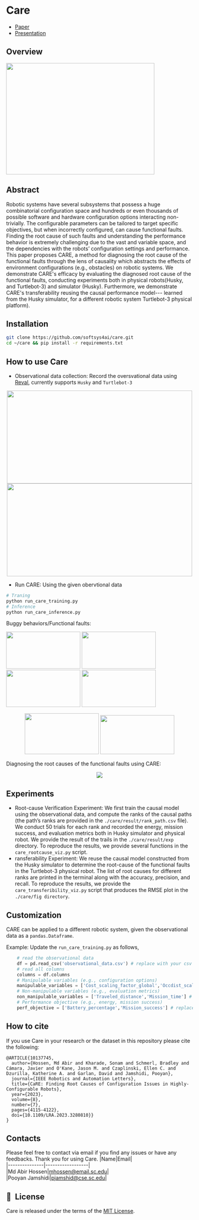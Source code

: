# Care
- [Paper](https://ieeexplore.ieee.org/abstract/document/10137745)
- [Presentation](https://youtu.be/OomZr99hEKI?si=0t2b5IoywIdEYjEn)

## Overview
<img src="https://user-images.githubusercontent.com/73362969/209476314-638d3e1a-256d-4f74-91e5-883ba8170577.png" width="400" height="300">

## Abstract
Robotic systems have several subsystems that possess a huge combinatorial configuration space and hundreds or even thousands of possible software and hardware configuration options interacting non-trivially. The configurable parameters can be tailored to target specific objectives, but when incorrectly configured, can cause functional faults. Finding the root cause of such faults and understanding the performance behavior is extremely challenging due to the vast and variable space, and the dependencies with the robots’ configuration settings and performance. This paper proposes CARE, a method for diagnosing the root cause of the functional faults through the lens of causality which abstracts the effects of environment configurations (e.g., obstacles) on robotic systems. We demonstrate CARE's efficacy by evaluating the diagnosed root cause of the functional faults, conducting experiments both in physical robots(Husky, and Turtlebot-3) and simulator (Husky). Furthermore, we demonstrate CARE's transferability reusing the causal performance model--- learned from the Husky simulator, for a different robotic system Turtlebot-3 physical platform).

## Installation
```sh
git clone https://github.com/softsys4ai/care.git
cd ~/care && pip install -r requirements.txt
```

## How to use Care
- Observational data collection: Record the oversvational data using [Reval](https://github.com/softsys4ai/Reval), currently supports `Husky` and `Turtlebot-3`

<p align="center">
  <img src= "https://user-images.githubusercontent.com/73362969/167684493-9181c890-4ec4-4503-8dc1-ba59fffc19e4.gif" width="500" height="250"/> <img src= "https://user-images.githubusercontent.com/73362969/209478527-f2ee23c1-532e-4fee-9a2f-30154cfb3d9c.gif" width="500" height="250"/>
</p>    

- Run CARE: Using the given obervtional data

```python
# Traning
python run_care_training.py
# Inference
python run_care_inference.py
```
Buggy behaviors/Functional faults:

<img src= "https://user-images.githubusercontent.com/73362969/209481188-f7aadbd1-6505-4250-8e55-52582c887c25.gif" width="200" height="100"/> <img src= "https://user-images.githubusercontent.com/73362969/209481283-ab2a1c2d-6c26-4da3-94b9-1c7f6f048342.gif" width="200" height="100"/> <img src="https://user-images.githubusercontent.com/73362969/209482130-e31f71bb-2c70-4754-8e5d-8bcf289fc8fe.gif" width="200" height="100"/> <img src="https://user-images.githubusercontent.com/73362969/209482202-a13922c6-4406-48b4-adc5-c1ea6122621c.gif" width="200" height="100"/>
<p align="center">
<img src="https://user-images.githubusercontent.com/73362969/209482635-1245e414-c0c9-45df-96d7-331b0c2fee97.gif" width="200" height="110"/> <img src="https://user-images.githubusercontent.com/73362969/209482652-7ef091b1-d9bb-4ee5-a3af-5e2d37cb0603.gif" width="200" height="105"/>
</p> 
Diagnosing the root causes of the functional faults using CARE:

<p align="center">
  <img src= "https://user-images.githubusercontent.com/73362969/209478776-9d4e4f94-c525-4002-9ae0-4b1245266ca5.gif"/>
</p> 

## Experiments
- Root-cause Verification Experiment: We first train the causal model using the observational data, and compute the ranks of the causal paths (the path’s ranks are provided in the `./care/result/rank_path.csv` file). We conduct 50 trials for each rank and recorded the energy, mission success, and evaluation metrics both in Husky simulator and physical robot. We provide the result of the trails in the `./care/result/exp` directory. To reproduce the results, we provide several functions in the `care_rootcause_viz.py` script.
- ransferability Experiment: We reuse the causal model constructed from the Husky simulator to determine the root-cause of the functional faults in the Turtlebot-3 physical robot. The list of root causes for different ranks are printed in the terminal along with the accuracy, precision, and recall. To reproduce the results, we provide the `care_transferibility_viz.py` script that produces the RMSE plot in the `./care/fig directory`.

## Customization
CARE can be applied to a different robotic system, given the observational data as a `pandas.Dataframe`.

Example: Update the `run_care_training.py` as follows,

```python
    # read the observational data
    df = pd.read_csv('observational_data.csv') # replace with your csv file
    # read all columns
    columns = df.columns
    # Manipulable variables (e.g., configuration options)
    manipulable_variables = ['Cost_scaling_factor_global','Occdist_scale'] # replace with your own labels
    # Non-manipulable variables (e.g., evaluation metrics)
    non_manipulable_variables = ['Traveled_distance','Mission_time'] # replace with your own labels
    # Performance objective (e.g., energy, mission success)
    perf_objective = ['Battery_percentage','Mission_success'] # replace with your own labels
```
## How to cite
If you use Care in your research or the dataset in this repository please cite the following:
```
@ARTICLE{10137745,
  author={Hossen, Md Abir and Kharade, Sonam and Schmerl, Bradley and Cámara, Javier and O'Kane, Jason M. and Czaplinski, Ellen C. and Dzurilla, Katherine A. and Garlan, David and Jamshidi, Pooyan},
  journal={IEEE Robotics and Automation Letters}, 
  title={CaRE: Finding Root Causes of Configuration Issues in Highly-Configurable Robots}, 
  year={2023},
  volume={8},
  number={7},
  pages={4115-4122},
  doi={10.1109/LRA.2023.3280810}}
}
```

## Contacts
Please feel free to contact via email if you find any issues or have any feedbacks. Thank you for using Care.
|Name|Email|     
|---------------|------------------|      
|Md Abir Hossen|mhossen@email.sc.edu|        
|Pooyan Jamshidi|pjamshid@cse.sc.edu|     

## 📘&nbsp; License
Care is released under the terms of the [MIT License](./LICENSE).

